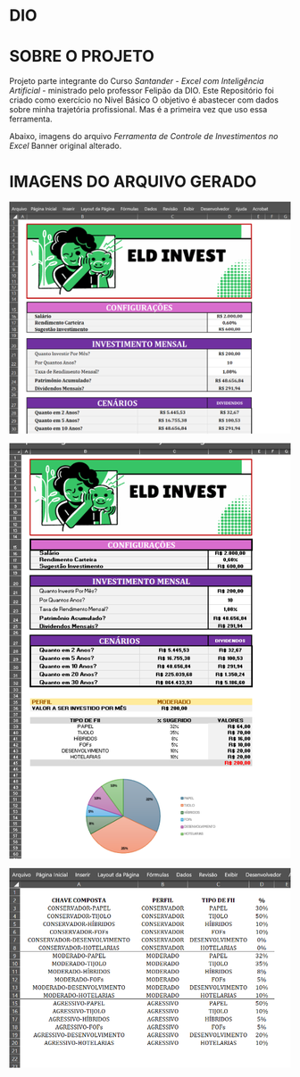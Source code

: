 # DIO
# SOBRE O PROJETO
Projeto parte integrante do Curso *Santander - Excel com Inteligência Artificial* - ministrado pelo professor Felipão da DIO.
Este Repositório foi criado como exercício no Nível Básico
O objetivo é abastecer com dados sobre minha trajetória profissional. Mas é a primeira vez que uso essa ferramenta.

Abaixo, imagens do arquivo *Ferramenta de Controle de Investimentos no Excel*
Banner original alterado.
# IMAGENS DO ARQUIVO GERADO 
![Planilha Eld](https://github.com/Theld32/Theld32/blob/main/11.png)

![Planilha Eld](https://github.com/Theld32/Theld32/blob/main/22.png)

![Planilha Eld](https://github.com/Theld32/Theld32/blob/main/33.png)
